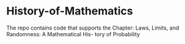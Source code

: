 # History-of-Mathematics
The repo contains code that supports the Chapter: Laws, Limits, and Randomness: A Mathematical His- tory of Probability
